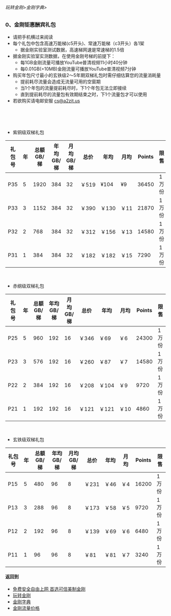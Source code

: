 ###### 玩转金刚>金刚字典>
### 0、金刚钜惠酬宾礼包
- 请把手机横过来阅读
- 每个礼包中包含高速万能梯(c5开头)、常速万能梯（c3开头）各1架
  - 据金刚实验室测试数据，高速梯网速是常速梯的1.5倍
- 据金刚实验室实测数据，在使用金刚号梯的前提下：
  - 每1GB金刚流量可播放YouTube普清视频11小时40分钟
  - 每0.01GB(=10MB)金刚流量可播放YouTube普清视频7分钟
- 购买年包尺寸最小的玄铁级2～5年期双梯礼包时需仔细估算您的流量消耗量
  - 提前耗尽流量会造成无流量可用的空窗期
  - 当1个年包的流量提前耗尽时，下1个年包无法立即接续
  - 直到提前耗尽的流量包有效期结束之时，下1个流量包才可以使用
- 若欲购买请电邮安服 cs@a2zit.us
<br>
<br>
<br>


- 紫铜级双梯礼包

|礼包号|年|总额GB/梯|年均GB/梯|月均GB/梯 |总价|年均|月均|Points|限售|
|-----|--|--------|--------|---------|---|----|---|------|-|
|P35  |5|1920  |384  |32|￥519|¥104| ¥9|36450|1万份|
|P33  |3|1152  |384  |32|￥390|￥130|￥11|21870|1万份|
|P32  |2|768   |384  |32|￥312|￥156|￥13|14580|1万份|
|P31  |1|384   |384  |32|￥182|￥182|￥15|7290|1万份|

<br>

- 赤纲级双梯礼包

|礼包号|年|总额GB/梯|年均GB/梯|月均GB/梯 |总价|年均|月均|Points| 限售|
|-----|--|--------|--------|---------|---|---|---|-------| --|
|P25|5|960|192|16|￥346|￥69|￥6| 24300| 1万份|
|P23|3|576|192|16|￥260|￥87|￥7| 14580| 1万份|
|P22|2|384|192|16|￥208|￥104|￥9| 9720| 1万份|
|P21|1|192|192|16|￥121|￥121|￥10|4860| 1万份|

<br>

- 玄铁级双梯礼包

|礼包号|年|总额GB/梯|年均GB/梯|月均GB/梯 |总价|年均|月均|Points| 限售|
|-----|--|-----|-----|-----|-----|----|--|--| --|
|P15	|5	|480	|96	|8	|￥231	|￥46	|￥4| 16200| 1万份|
|P13	|3	|288	|96	|8	|￥173	|￥58	|￥5| 9720| 1万份|
|P12	|2	|192	|96	|8	|￥139	|￥69	|￥6| 6480| 1万份|
|P11	|1	|96	|96	|8	|￥81	|￥81	|￥7| 3240| 1万份|




#### 返回到
- [免费安全自由上网 首选可信美制金刚](https://github.com/a2zitpro/web/blob/master/%E5%BE%80%E5%90%8E%E7%BF%BB.md)
- [玩转金刚](https://github.com/a2zitpro/web/blob/master/LadderFree/A.md)
- [金刚字典](https://github.com/a2zitpro/web/blob/master/LadderFree/kkDictionary/KKDictionary.md)
- [金刚流量价格](https://github.com/a2zitpro/web/blob/master/LadderFree/kkDictionary/Price/KKDTPrice.md)



